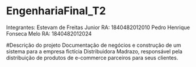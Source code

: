 # EngenhariaFinal_T2
Integrantes:
Estevam de Freitas Junior	RA: 1840482012010
Pedro Henrique Fonseca Melo RA: 1840482012024


#Descrição do projeto
Documentação de negócios e construção de um sistema para a empresa fictícia Distribuidora Madrazo, responsável pela distribuição de produtos de e-commerce parceiros para seus clientes.